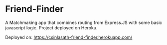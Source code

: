 # Friend-Finder
A Matchmaking app that combines routing from Express.JS with some basic javascript logic.  Project deployed on Heroku.

Deployed on: https://csinlasath-friend-finder.herokuapp.com/
